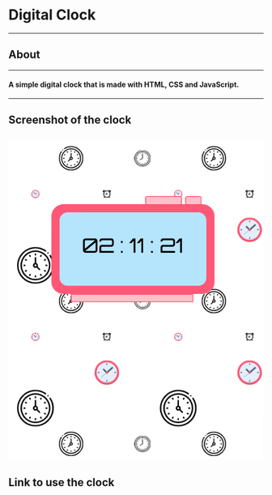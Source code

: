 # Digital Clock
***
## About
---
#### A simple digital clock that is made with HTML, CSS and JavaScript.
---
## Screenshot of the clock
![Game Screenshot](/images/screenshot.png)
---
## Link to use the clock
[]()
